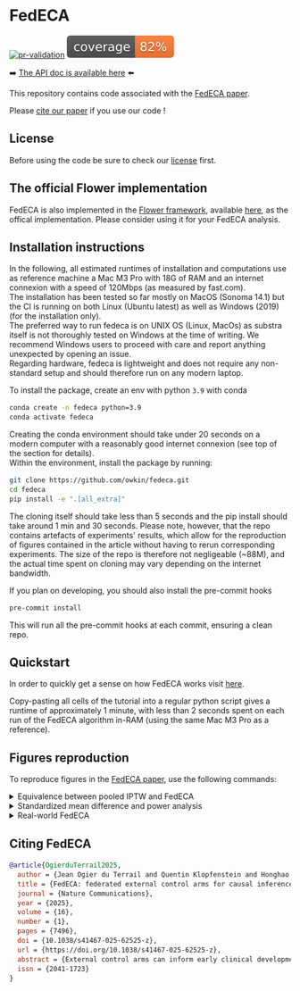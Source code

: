 # FedECA

[![pr-validation](https://github.com/owkin/fedeca/actions/workflows/pr_validation.yml/badge.svg?branch=main)](https://github.com/owkin/fedeca/actions/workflows/pr_validation.yml)
<img src="/badges/cov_badge.svg" >

:arrow_right: [The API doc is available here](https://owkin.github.io/fedeca/) :arrow_left:

This repository contains code associated with the [FedECA paper](https://doi.org/10.1038/s41467-025-62525-z).

Please [cite our paper](#citation) if you use our code !


## License

Before using the code be sure to check our [license](./license.md) first.


## The official Flower implementation

FedECA is also implemented in the [Flower framework](https://flower.ai/), available [here](https://github.com/owkin/flower-fedeca), as the offical implementation. Please consider using it for your FedECA analysis.


## Installation instructions

In the following, all estimated runtimes of installation and computations use as reference machine a Mac M3 Pro with 18G of RAM
and an internet connexion with a speed of 120Mbps (as measured by fast.com).  
The installation has been tested so far mostly on MacOS (Sonoma 14.1) but the CI is running on both Linux (Ubuntu latest) as well as Windows (2019) (for the installation only).  
The preferred way to run fedeca is on UNIX OS (Linux, MacOs) as substra itself is not thoroughly tested on Windows at the time of writing. We recommend Windows users to proceed with care and
report anything unexpected by opening an issue.  
Regarding hardware, fedeca is lightweight and does not require any non-standard setup and should therefore run on any modern laptop.  

To install the package, create an env with python `3.9` with conda

```bash
conda create -n fedeca python=3.9
conda activate fedeca
```
Creating the conda environment should take under 20 seconds on a modern computer with a reasonably good internet connexion (see top of the section for details).  
Within the environment, install the package by running:

```bash
git clone https://github.com/owkin/fedeca.git
cd fedeca
pip install -e ".[all_extra]"
```
The cloning itself should take less than 5 seconds and the pip install
should take around 1 min and 30 seconds.
Please note, however, that the repo contains artefacts of experiments' results, 
which allow for the reproduction of figures contained in the article without having to rerun
corresponding experiments. The size of the repo is therefore not negligeable (~88M), and
the actual time spent on cloning may vary depending on the internet bandwidth.

If you plan on developing, you should also install the pre-commit hooks

```bash
pre-commit install
```

This will run all the pre-commit hooks at each commit, ensuring a clean repo.

## Quickstart

In order to quickly get a sense on how FedECA works visit [here](./quickstart/quickstart.md).

Copy-pasting all cells of the tutorial into a regular python script gives a runtime of approximately 1 minute,
with less than 2 seconds spent on each run of the FedECA algorithm in-RAM (using the same Mac M3 Pro as a reference).

## Figures reproduction

To reproduce figures in the [FedECA paper](https://doi.org/10.1038/s41467-025-62525-z),
use the following commands:
<details>
  <summary>Equivalence between pooled IPTW and FedECA</summary>

  - Figure 2
    ```shell
    python -m experiments.pooled_equivalent.plot_pooled_equivalent
    ```
  - Supplementary Figure 2
    ```shell
    python -m experiments.pooled_equivalent.plot_pooled_equivalent_nb_clients
    ```
  - Supplementary Figure 3 (differential privacy)
    ```shell
    python -m experiments.dp.plot_dp_hydra
    ```
  - Supplementary Figure 4 (tied times)
    ```shell
    python -m experiments.ties.plot_ties_hydra
    ```
</details>
<details>
  <summary>Standardized mean difference and power analysis</summary>

  - Figure 3
    (remove the `--ensemble` flag to create subfigures separatedly)
    ```shell
    python -m experiments.smd_power.plot_smd_power --ensemble
    ```
</details>
<details>
  <summary>Real-world FedECA</summary>

  - Figure 4, Supplementary Figure 6
    (remove the `--ensemble` flag to create subfigures separatedly)
    ```shell
    python -m experiments.pdac.plot_smd_and_km --ensemble
    ```
  - Supplementary Figure 7 (exchangeability)
    ```shell
    python -m experiments.pdac.plot_exchangeability_kms
    ```
  - Supplementary Figure 8 (weights histogram)
    ```shell
    python -m experiments.pdac.plot_histogram
    ```
</details>

## <a name="citation"></a>Citing FedECA

```bibtex
@article{OgierduTerrail2025,
  author = {Jean Ogier du Terrail and Quentin Klopfenstein and Honghao Li and Imke Mayer and Nicolas Loiseau and Mohammad Hallal and Michael Debouver and Thibault Camalon and Thibault Fouqueray and Jorge Arellano Castro and Zahia Yanes and Laëtitia Dahan and Julien Taïeb and Pierre Laurent-Puig and Jean-Baptiste Bachet and Shulin Zhao and Remy Nicolle and Jérôme Cros and Daniel Gonzalez and Robert Carreras-Torres and Adelaida Garcia Velasco and Kawther Abdilleh and Sudheer Doss and Félix Balazard and Mathieu Andreux},
  title = {FedECA: federated external control arms for causal inference with time-to-event data in distributed settings},
  journal = {Nature Communications},
  year = {2025},
  volume = {16},
  number = {1},
  pages = {7496},
  doi = {10.1038/s41467-025-62525-z},
  url = {https://doi.org/10.1038/s41467-025-62525-z},
  abstract = {External control arms can inform early clinical development of experimental drugs and provide efficacy evidence for regulatory approval. However, accessing sufficient real-world or historical clinical trials data is challenging. Indeed, regulations protecting patients’ rights by strictly controlling data processing make pooling data from multiple sources in a central server often difficult. To address these limitations, we develop a method that leverages federated learning to enable inverse probability of treatment weighting for time-to-event outcomes on separate cohorts without needing to pool data. To showcase its potential, we apply it in different settings of increasing complexity, culminating with a real-world use-case in which our method is used to compare the treatment effect of two approved chemotherapy regimens using data from three separate cohorts of patients with metastatic pancreatic cancer. By sharing our code, we hope it will foster the creation of federated research networks and thus accelerate drug development.},
  issn = {2041-1723}
}

```
